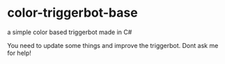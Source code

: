# color-triggerbot-base
a simple color based triggerbot made in C#

You need to update some things and improve the triggerbot.
Dont ask me for help!

